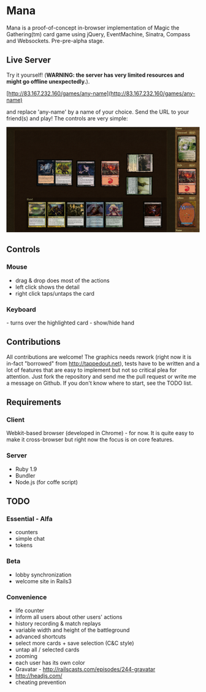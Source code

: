 # Mana

Mana is a proof-of-concept in-browser implementation of Magic the Gathering(tm) card game using jQuery, EventMachine, Sinatra, Compass and Websockets. Pre-pre-alpha stage.


## Live Server

Try it yourself! (__WARNING: the server has very limited resources and might go offline unexpectedly.__).

[http://83.167.232.160/games/any-name](http://83.167.232.160/games/any-name)

and replace 'any-name' by a name of your choice. Send the URL to your friend(s) and play! The controls are very simple:

![Screenshot](https://github.com/HakubJozak/mana/raw/master/screenshots/1.png)

## Controls
### Mouse
 - drag & drop does most of the actions
 - left click shows the detail
 - right click taps/untaps the card

### Keyboard
 <t> - turns over the highlighted card
 <spacebar> - show/hide hand


## Contributions

All contributions are welcome! The graphics needs rework (right now it is in-fact "borrowed" from http://tappedout.net), tests have to be written and a lot of features that are easy to implement but not so critical plea for attention. Just fork the repository and send me the pull request or write me a message on Github. If you don't know where to start, see the TODO list.

## Requirements 

### Client

Webkit-based browser (developed in Chrome) - for now. It is quite easy to make it cross-browser but right now the focus is on core features.

### Server

   - Ruby 1.9
   - Bundler
   - Node.js (for coffe script)

## TODO

### Essential - Alfa
 - counters
 - simple chat
 - tokens

### Beta
 - lobby synchronization
 - welcome site in Rails3

### Convenience
 - life counter
 - inform all users about other users' actions
 - history recording & match replays
 - variable width and height of the battleground
 - advanced shortcuts
 - select more cards + save selection (C&C style)
 - untap all / selected cards
 - zooming
 - each user has its own color
 - Gravatar - http://railscasts.com/episodes/244-gravatar
 - http://headjs.com/
 - cheating prevention
